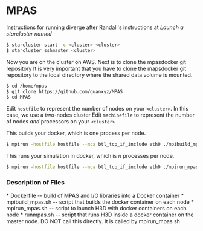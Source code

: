 # MPAS

Instructions for running diverge after Randall's instructions at  *Launch a starcluster named <cluster>*

```bash
$ starcluster start -c <cluster> <cluster>
$ starcluster sshmaster <cluster>
```

Now you are on the cluster on AWS. Next is to clone the mpasdocker git repository
It is very important that you have to clone the mapsdocker git repository to the local directory where the shared data volume is mounted.
```bash
$ cd /home/mpas
$ git clone https://github.com/guanxyz/MPAS
$ cd MPAS
```

Edit `hostfile` to represent the number of nodes on your `<cluster>`. In this case, we use a two-nodes cluster
Edit `machinefile` to represent the number of nodes *and* processors on your `<cluster>`

This builds your docker, which is one process per node.
```bash
$ mpirun -hostfile hostfile --mca btl_tcp_if_include eth0 ./mpibuild_mpas.sh --verbose --output-filename=mpibuild
```

This runs your simulation in docker, which is *n* processes per node.
```bash
$ mpirun -hostfile hostfile --mca btl_tcp_if_include eth0 ./mpirun_mpas.sh --verbose --output-filename=mpirun
```


<h3> Description of Files </h3>
  * Dockerfile -- build of MPAS and I/O libraries into a Docker container
  * mpibuild_mpas.sh -- script that builds the docker container on each node
  * mpirun_mpas.sh -- script to launch H3D with docker containers on each node 
  * runmpas.sh -- script that runs H3D inside a docker container on the master node.  DO NOT call this directly.  It is called by mpirun_mpas.sh
 
